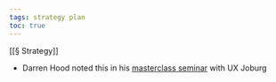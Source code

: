 ```yaml
---
tags: strategy plan
toc: true
---
```


[[§ Strategy]]

- Darren Hood noted this in his [masterclass seminar](https://www.youtube.com/watch?v=CZ0I_FnrPDw) with UX Joburg
